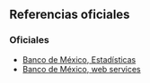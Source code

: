 ## Referencias oficiales

### Oficiales

* [Banco de México, Estadísticas](http://www.banxico.org.mx/estadisticas/index.html)
* [Banco de México, web services](http://www.banxico.org.mx/DgieWSWeb/DgieWS?WSDL)